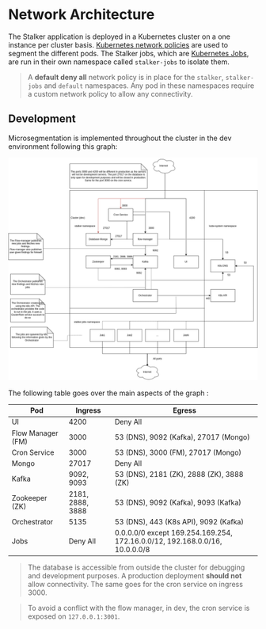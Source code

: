 
# Network Architecture

The Stalker application is deployed in a Kubernetes cluster on a one instance per cluster basis. [Kubernetes network policies](https://kubernetes.io/docs/concepts/services-networking/network-policies/) are used to segment the different pods. The Stalker jobs, which are [Kubernetes Jobs](https://kubernetes.io/docs/concepts/workloads/controllers/job/), are run in their own namespace called `stalker-jobs` to isolate them.

> A **default deny all** network policy is in place for the `stalker`, `stalker-jobs` and `default` namespaces. Any pod in these namespaces require a custom network policy to allow any connectivity.

## Development

Microsegmentation is implemented throughout the cluster in the dev environment following this graph:

![Development Stalker Network Architecture](./ressources/stalker_dev_arch.drawio.png)

The following table goes over the main aspects of the graph :

| Pod               | Ingress          | Egress                                                                      |
| ----------------- | ---------------- | --------------------------------------------------------------------------- |
| UI                | 4200             | Deny All                                                                    |
| Flow Manager (FM) | 3000             | 53 (DNS), 9092 (Kafka), 27017 (Mongo)                                       |
| Cron Service      | 3000             | 53 (DNS), 3000 (FM), 27017 (Mongo)                                          |
| Mongo             | 27017            | Deny All                                                                    |
| Kafka             | 9092, 9093       | 53 (DNS), 2181 (ZK), 2888 (ZK), 3888 (ZK)                                   |
| Zookeeper (ZK)    | 2181, 2888, 3888 | 53 (DNS), 9092 (Kafka), 9093 (Kafka)                                        |
| Orchestrator      | 5135             | 53 (DNS), 443 (K8s API), 9092 (Kafka)                                       |
| Jobs              | Deny All         | 0.0.0.0/0 except 169.254.169.254, 172.16.0.0/12, 192.168.0.0/16, 10.0.0.0/8 |

> The database is accessible from outside the cluster for debugging and development purposes. A production deployment **should not** allow connectivity. The same goes for the cron service on ingress 3000.

> To avoid a conflict with the flow manager, in dev, the cron service is exposed on `127.0.0.1:3001`.
